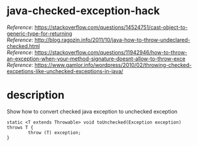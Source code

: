 # java-checked-exception-hack
_Reference_: https://stackoverflow.com/questions/14524751/cast-object-to-generic-type-for-returning  
_Reference_: http://blog.ragozin.info/2011/10/java-how-to-throw-undeclared-checked.html  
_Reference_: https://stackoverflow.com/questions/11942946/how-to-throw-an-exception-when-your-method-signature-doesnt-allow-to-throw-exce  
_Reference_: https://www.gamlor.info/wordpress/2010/02/throwing-checked-excpetions-like-unchecked-exceptions-in-java/

# description
Show how to convert checked java exception to unchecked exception

```
static <T extends Throwable> void toUnchecked(Exception exception) throws T {
        throw (T) exception;
}
    
```
